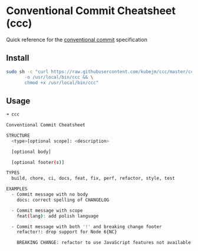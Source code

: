# Conventional Commit Cheatsheet (ccc)

Quick reference for the [conventional commit](https://www.conventionalcommits.org/en/v1.0.0/) specification

## Install

```sh
sudo sh -c "curl https://raw.githubusercontent.com/kubejm/ccc/master/ccc \
       -o /usr/local/bin/ccc && \
       chmod +x /usr/local/bin/ccc"
```

## Usage

```sh
➜ ccc

Conventional Commit Cheatsheet

STRUCTURE
  <type>[optional scope]: <description>

  [optional body]

  [optional footer(s)]

TYPES
  build, chore, ci, docs, feat, fix, perf, refactor, style, test

EXAMPLES
  - Commit message with no body
    docs: correct spelling of CHANGELOG

  - Commit message with scope
    feat(lang): add polish language

  - Commit message with both '!' and breaking change footer
    refactor!: drop support for Node 6{NC}

    BREAKING CHANGE: refactor to use JavaScript features not available in Node 6.
```
